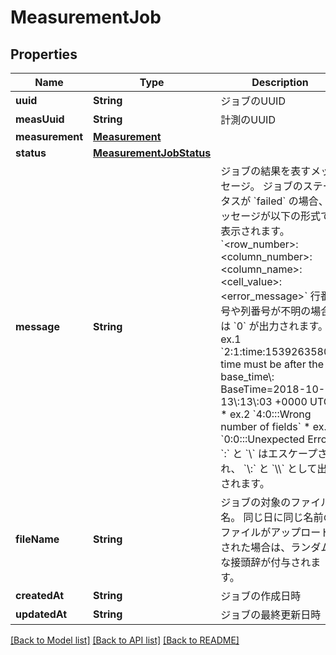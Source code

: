 # MeasurementJob

## Properties
Name | Type | Description | Notes
------------ | ------------- | ------------- | -------------
**uuid** | **String** | ジョブのUUID | 
**measUuid** | **String** | 計測のUUID | 
**measurement** | [**Measurement**](Measurement.md) |  | 
**status** | [**MeasurementJobStatus**](MeasurementJobStatus.md) |  | 
**message** | **String** | ジョブの結果を表すメッセージ。 ジョブのステータスが &#x60;failed&#x60; の場合、メッセージが以下の形式で表示されます。  &#x60;&lt;row_number&gt;:&lt;column_number&gt;:&lt;column_name&gt;:&lt;cell_value&gt;:&lt;error_message&gt;&#x60;  行番号や列番号が不明の場合は &#x60;0&#x60; が出力されます。 * ex.1 &#x60;2:1:time:1539263580:A time must be after the base_time\\: BaseTime&#x3D;2018-10-11 13\\:13\\:03 +0000 UTC&#x60; * ex.2 &#x60;4:0:::Wrong number of fields&#x60; * ex.3 &#x60;0:0:::Unexpected Error&#x60;  &#x60;:&#x60; と &#x60;\\&#x60; はエスケープされ、 &#x60;\\:&#x60; と &#x60;\\\\&#x60; として出力されます。 | 
**fileName** | **String** | ジョブの対象のファイル名。 同じ日に同じ名前のファイルがアップロードされた場合は、ランダムな接頭辞が付与されます。 | 
**createdAt** | **String** | ジョブの作成日時 | 
**updatedAt** | **String** | ジョブの最終更新日時 | 

[[Back to Model list]](../README.md#documentation-for-models) [[Back to API list]](../README.md#documentation-for-api-endpoints) [[Back to README]](../README.md)


